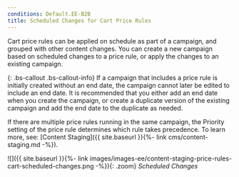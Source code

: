 ```yaml
---
conditions: Default.EE-B2B
title: Scheduled Changes for Cart Price Rules
---
```


Cart price rules can be applied on schedule as part of a campaign, and grouped with other content changes. You can create a new campaign based on scheduled changes to a price rule, or apply the changes to an existing campaign.

{: .bs-callout .bs-callout-info}
If a campaign that includes a price rule is initially created without an end date, the campaign cannot later be edited to include an end date. It is recommended that you either add an end date when you create the campaign, or create a duplicate version of the existing campaign and add the end date to the duplicate as needed.

If there are multiple price rules running in the same campaign, the Priority setting of the price rule determines which rule takes precedence. To learn more, see: [Content Staging]({{ site.baseurl }}{%- link cms/content-staging.md -%}).

![]({{ site.baseurl }}{%- link images/images-ee/content-staging-price-rules-cart-scheduled-changes.png -%}){: .zoom}
*Scheduled Changes*
